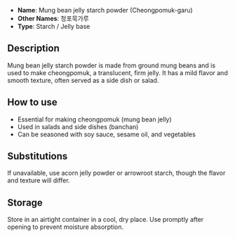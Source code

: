 - **Name**: Mung bean jelly starch powder (Cheongpomuk-garu)
- **Other Names**: 청포묵가루
- **Type**: Starch / Jelly base

## Description

Mung bean jelly starch powder is made from ground mung beans and is used to make cheongpomuk, a translucent, firm jelly. It has a mild flavor and smooth texture, often served as a side dish or salad.

## How to use

- Essential for making cheongpomuk (mung bean jelly)
- Used in salads and side dishes (banchan)
- Can be seasoned with soy sauce, sesame oil, and vegetables

## Substitutions

If unavailable, use acorn jelly powder or arrowroot starch, though the flavor and texture will differ.

## Storage

Store in an airtight container in a cool, dry place. Use promptly after opening to prevent moisture absorption. 